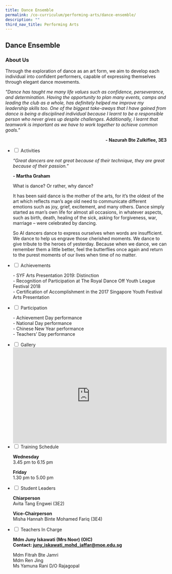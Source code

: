 ```yaml
---
title: Dance Ensemble
permalink: /co-curriculum/performing-arts/dance-ensemble/
description: ""
third_nav_title: Performing Arts
---
```

## Dance Ensemble
### About Us
Through the exploration of dance as an art form, we aim to develop each individual into confident performers, capable of expressing themselves through elegant dance movements.

_"Dance has taught me many life values such as confidence, perseverance, and determination. Having the opportunity to plan many events, camps and leading the club as a whole, has definitely helped me improve my leadership skills too. One of the biggest take-aways that I have gained from dance is being a disciplined individual because I learnt to be a responsible person who never gives up despite challenges. Additionally, I learnt that teamwork is important as we have to work together to achieve common goals."_

<p style="text-align: right;"><b>- Nazurah Bte Zulkiflee, 3E3</b></p>

<ul class="jekyllcodex_accordion">
<li><input id="accordion2" type="checkbox" /> <label for="accordion2">Activities</label>
<div>
<p><em>“Great dancers are not great because of their technique, they are great because of their passion.”</em></p>
<p><strong>- Martha Graham</strong></p>
<p>What is dance? Or rather, why dance?  </p>
<p>It has been said dance is the mother of the arts, for it’s the oldest of the art which reflects man’s age old need to communicate different emotions such as joy, grief, excitement, and many others. Dance simply started as man’s own life for almost all occasions, in whatever aspects, such as birth, death, healing of the sick, asking for forgiveness, war, marriage – were celebrated by dancing.</p>
<p>So AI dancers dance to express ourselves when words are insufficient. We dance to help us engrave those cherished moments. We dance to give tribute to the heroes of yesterday. Because when we dance, we can remember them a little better, feel the butterflies once again and return to the purest moments of our lives when time of no matter.</p>
</div>
</li>
<li><input id="accordion3" type="checkbox" /> <label for="accordion3">Achievements</label>
<div>
<p>- SYF Arts Presentation 2019: Distinction<br />- Recognition of Participation at The Royal Dance Off Youth League Festival 2018<br />- Certification of Accomplishment in the 2017 Singapore Youth Festival Arts Presentation</p>
</div>
</li>
<li><input id="accordion4" type="checkbox" /> <label for="accordion4">Participation</label>
<div>
<p>- Achievement Day performance<br />- National Day performance<br />- Chinese New Year performance<br />- Teachers&rsquo; Day performance</p>
</div>
</li>
<li><input id="accordion5" type="checkbox" /> <label for="accordion5">Gallery</label>
<div>
<iframe src="https://docs.google.com/presentation/d/e/2PACX-1vTQ-YceplZX0rSp4qUr1UvBBL5Z3dzpFCwBgE_UubTiepY9iYPRmkdFl08uVfSAhQTszFhbCNP853nO/embed?start=false&loop=false&delayms=5000" frameborder="0" width="480" height="299" allowfullscreen="true"></iframe>
</div>
</li>
<li><input id="accordion6" type="checkbox" /> <label for="accordion6">Training Schedule</label>
<div>
<p><strong>Wednesday</strong><br />3.45 pm to 6.15 pm</p>
<p><strong>Friday</strong><br />1.30 pm to 5.00 pm</p>
</div>
</li>
<li><input id="accordion7" type="checkbox" /> <label for="accordion7">Student Leaders</label>
<div>
<p><strong>Chiarperson<br /></strong>Avita Tang Engwei (3E2)</p>
<p><strong>Vice-Chairperson<br /></strong>Misha Hannah Binte Mohamed Fariq (3E4)</p>
</div>
</li>
<li><input id="accordion8" type="checkbox" /> <label for="accordion8">Teachers In Charge</label>
<div>
<p><strong>Mdm Juny Iskawati (Mrs Noor)&nbsp;(OIC)<br /></strong><strong>Contact:&nbsp;<a href="mailto:juny_iskawati_mohd_jaffar@moe.edu.sg" target="">juny_iskawati_mohd_jaffar@moe.edu.sg</a></strong></p>
<p>Mdm Fitrah Bte Jamri<br />Mdm Ren Jing<br/>Ms Yamuna Rani D/O Rajagopal</p>
</div>
</li>
</ul>